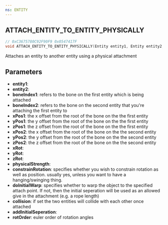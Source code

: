 ```yaml
---
ns: ENTITY
---
```

## ATTACH_ENTITY_TO_ENTITY_PHYSICALLY

```c
// 0xC3675780C92F90F9 0x0547417F
void ATTACH_ENTITY_TO_ENTITY_PHYSICALLY(Entity entity1, Entity entity2, int boneIndex1, int boneIndex2, float xPos1, float yPos1, float zPos1, float xPos2, float yPos2, float zPos2, float xRot, float yRot, float zRot, float physicalStrength, BOOL constrainRotation, BOOL doInitialWarp, BOOL collision, BOOL addInitialSeperation, int rotOrder);
```

Attaches an entity to another entity using a physical attachment


## Parameters
* **entity1**: 
* **entity2**: 
* **boneIndex1**: refers to the bone on the first entity which is being attached
* **boneIndex2**: refers to the bone on the second entity that you're attaching the first entity to
* **xPos1**: the x offset from the root of the bone on the the first entity
* **yPos1**: the y offset from the root of the bone on the the first entity
* **zPos1**: the z offset from the root of the bone on the the first entity
* **xPos2**: the x offset from the root of the bone on the the second entity
* **yPos2**: the y offset from the root of the bone on the the second entity
* **zPos2**: the z offset from the root of the bone on the the second entity
* **xRot**: 
* **yRot**: 
* **zRot**: 
* **physicalStrength**: 
* **constrainRotation**: specifies whether you wish to constrain rotation as well as position. usually yes, unless you want to have a hanging/swinging thing.
* **doInitialWarp**: specifies whether to warp the object to the specified attach point. If not, then the initial seperation will be used as an allowed give in the attachment (e.g. a rope length)
* **collision**: if set the two entities will collide with each other once attached
* **addInitialSeperation**: 
* **rotOrder**: euler order of rotation angles

